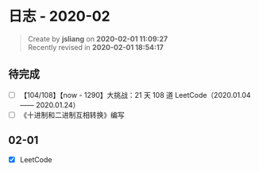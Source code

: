 日志 - 2020-02
===

> Create by **jsliang** on **2020-02-01 11:09:27**  
> Recently revised in **2020-02-01 18:54:17**

## 待完成

* [ ] 【104/108】【now - 1290】大挑战：21 天 108 道 LeetCode（2020.01.04 —— 2020.01.24）
* [ ] 《十进制和二进制互相转换》编写

## 02-01

* [x] LeetCode